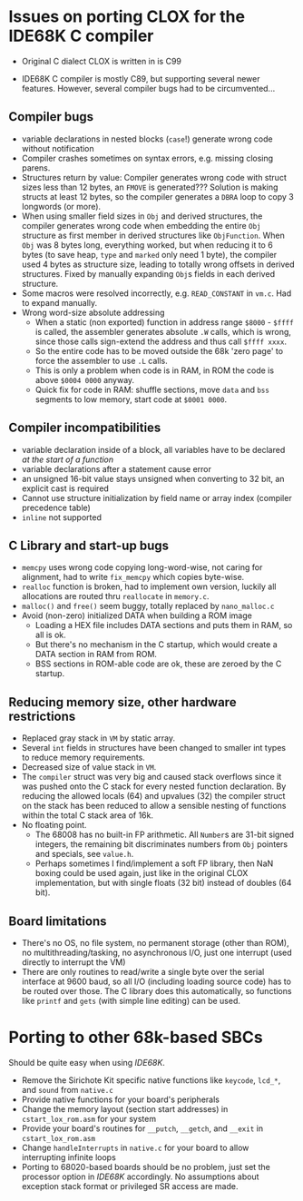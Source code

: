 # Issues on porting CLOX for the IDE68K C compiler

* Original C dialect CLOX is written in is C99

* IDE68K C compiler is mostly C89, but supporting several newer features. However, several
  compiler bugs had to be circumvented...


## Compiler bugs

  * variable declarations in nested blocks (`case`!) generate wrong code without notification
  * Compiler crashes sometimes on syntax errors, e.g. missing closing parens.
  * Structures return by value: Compiler generates wrong code with struct sizes less than 12 bytes, an `FMOVE` is generated???
    Solution is making structs at least 12 bytes, so the compiler generates a `DBRA` loop
    to copy 3 longwords (or more).
  * When using smaller field sizes in `Obj` and derived structures, the compiler generates wrong
    code when embedding the entire `Obj` structure as first member in derived structures like
    `ObjFunction`. When `Obj` was 8 bytes long, everything worked, but when reducing it to
    6 bytes (to save heap, `type` and `marked` only need 1 byte), the compiler used 4 bytes as structure
    size, leading to totally wrong offsets in derived structures. Fixed by manually expanding
    `Obj`s fields in each derived structure.
  * Some macros were resolved incorrectly, e.g. `READ_CONSTANT` in `vm.c`. Had to expand
    manually.
  * Wrong word-size absolute addressing
    * When a static (non exported) function in address range `$8000` - `$ffff` is called, the
      assembler generates absolute `.W` calls, which is wrong, since those calls sign-extend
      the address and thus call `$ffff xxxx`.
    * So the entire code has to be moved outside the 68k 'zero page' to force the assembler to
      use `.L` calls.
    * This is only a problem when code is in RAM, in ROM the code is above `$0004 0000` anyway.
    * Quick fix for code in RAM: shuffle sections, move `data` and `bss` segments to low memory,
      start code at `$0001 0000`.



## Compiler incompatibilities

  * variable declaration inside of a block, all variables have to be declared
   _at the start of a function_
  * variable declarations after a statement cause error
  * an unsigned 16-bit value stays unsigned when converting to 32 bit, an explicit cast is
    required
  * Cannot use structure initialization by field name or array index (compiler precedence table)
  * `inline` not supported


## C Library and start-up bugs

  * `memcpy` uses wrong code copying long-word-wise, not caring for alignment, had to write
    `fix_memcpy` which copies byte-wise.
  * `realloc` function is broken, had to implement own version, luckily all allocations are routed thru `reallocate` in
    `memory.c`. 
  * `malloc()` and `free()` seem buggy, totally replaced by `nano_malloc.c`
  * Avoid (non-zero) initialized DATA when building a ROM image
    * Loading a HEX file includes DATA sections and puts them in RAM, so all is ok.
    * But there's no mechanism in the C startup, which would create a DATA section in RAM from ROM.
    * BSS sections in ROM-able code are ok, these are zeroed by the C startup.


## Reducing memory size, other hardware restrictions

  * Replaced gray stack in `VM` by static array.
  * Several `int` fields in structures have been changed to smaller int types to reduce memory
    requirements.
  * Decreased size of value stack in `VM`.
  * The `compiler` struct was very big and caused stack overflows since it was pushed onto
    the C stack for every nested function declaration.
    By reducing the allowed locals (64) and upvalues (32) the compiler struct on the
    stack has been reduced to allow a sensible nesting of functions within the total
    C stack area of 16k.
  * No floating point.
    * The 68008 has no built-in FP arithmetic. All `Number`s are 31-bit signed integers, the
      remaining bit discriminates numbers from `Obj` pointers and specials, see `value.h`.
    * Perhaps sometimes I find/implement a soft FP library, then NaN boxing could be used again,
      just like in the original CLOX implementation, but with single floats (32 bit) instead of
      doubles (64 bit).

  
## Board limitations

  * There's no OS, no file system, no permanent storage (other than ROM), no multithreading/tasking,
    no asynchronous I/O, just one interrupt (used directly to interrupt the VM)
  * There are only routines to read/write a single byte over the serial interface at 9600 baud,
    so all I/O (including loading source code) has to be routed over those. The C library does
    this automatically, so functions like `printf` and `gets` (with simple line editing) can be
    used.

# Porting to other 68k-based SBCs
  Should be quite easy when using *IDE68K*. 

  * Remove the Sirichote Kit specific native functions like `keycode`, `lcd_*`, and `sound`
    from `native.c`
  * Provide native functions for your board's peripherals
  * Change the memory layout (section start addresses) in `cstart_lox_rom.asm` for your system
  * Provide your board's routines for `__putch`, `__getch`, and `__exit` in `cstart_lox_rom.asm`
  * Change `handleInterrupts` in `native.c` for your board to allow interrupting infinite loops
  * Porting to 68020-based boards should be no problem, just set the processor option in
    *IDE68K* accordingly. No assumptions about exception stack format or privileged SR access
    are made.

  

 